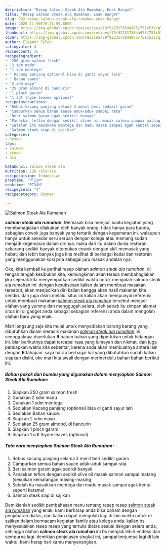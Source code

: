 ```yaml
---
description: "Resep Salmon Steak Ala Rumahan, Enak Banget"
title: "Resep Salmon Steak Ala Rumahan, Enak Banget"
slug: 932-resep-salmon-steak-ala-rumahan-enak-banget
date: 2020-11-09T19:21:59.859Z
image: https://img-global.cpcdn.com/recipes/79f92231738da975/751x532cq70/salmon-steak-ala-rumahan-foto-resep-utama.jpg
thumbnail: https://img-global.cpcdn.com/recipes/79f92231738da975/751x532cq70/salmon-steak-ala-rumahan-foto-resep-utama.jpg
cover: https://img-global.cpcdn.com/recipes/79f92231738da975/751x532cq70/salmon-steak-ala-rumahan-foto-resep-utama.jpg
author: Eleanor Tyler
ratingvalue: 4
reviewcount: 15
recipeingredient:
- "250 gram salmon fresh"
- "2 sdm madu"
- "1 sdm mentega"
- " Kacang panjang optional bisa di ganti sayur lain"
- " Bahan sauce"
- "2 sdm mayo"
- "25 gram almond di hancurin"
- "1 pinch garam"
- "1 sdt thyme leaves optional"
recipeinstructions:
- "Rebus kacang panjang selama 3 menit beri sedikit garam"
- "Campurkan semua bahan sauce aduk-aduk sampai rata"
- "Beri salmon garam agak sedikit banyak"
- "Panaskan teflon dengan sedikit olive oil masak salmon sampai matang (sesuikan kematangan masing-masing"
- "Setelah itu masukkan mentega dan madu masak sampai agak kental seperti karamel"
- "Salmon steak siap di sajikan"
categories:
- Resep
tags:
- salmon
- steak
- ala

katakunci: salmon steak ala 
nutrition: 128 calories
recipecuisine: Indonesian
preptime: "PT22M"
cooktime: "PT34M"
recipeyield: "4"
recipecategory: Dinner

---
```



![Salmon Steak Ala Rumahan](https://img-global.cpcdn.com/recipes/79f92231738da975/751x532cq70/salmon-steak-ala-rumahan-foto-resep-utama.jpg)

<b><i>salmon steak ala rumahan</i></b>, Memasak bisa menjadi suatu kegiatan yang membahagiakan dilakukan oleh banyak orang. tidak hanya para bunda, sebagian cowok juga banyak yang tertarik dengan kegemaran ini. walaupun hanya untuk sekedar seru seruan dengan kolega atau memang sudah menjadi kegemaran dalam dirinya. maka dari itu dalam dunia restoran sekarang sedikit banyak ditemukan cowok dengan skill memasak yang hebat, dan lebih banyak juga kita melihat di berbagai kedai dan restoran yang menggunakan koki pria sebagai juru masak andalan nya.

Oke, kita kembali ke perihal resep olahan <i>salmon steak ala rumahan</i>. di tengah tengah kesibukan kita, kemungkinan akan terasa membahagiakan jika sejenak kita menyempatkan sedikit waktu untuk mengolah salmon steak ala rumahan ini. dengan kesuksesan kalian dalam membuat masakan tersebut, akan menjadikan diri kalian bangga akan hasil makanan kita sendiri. dan juga disini melalui situs ini kalian akan mempunyai referensi untuk membuat makanan <u>salmon steak ala rumahan</u> tersebut menjadi olahan yang yummy dan menggugah selera, oleh sebab itu simpan alamat situs ini di gadget anda sebagai sebagian referensi anda dalam mengolah olahan baru yang enak.




Mari langsung saja kita mulai untuk menyediakan barang barang yang dibutuhkan dalam meracik makanan <u><i>salmon steak ala rumahan</i></u> ini. seenggaknya diperlukan <b>9</b> bahan bahan yang diperlukan untuk hidangan ini. biar berikutnya dapat tercapai rasa yang lumayan dan nikmat. dan juga persiapkan waktu kita sebentar, karena anda akan membuatnya antara lain dengan <b>6</b> tahapan. saya harap berbagai hal yang dibutuhkan sudah kalian siapkan disini, oke mari kita awali dengan merinci dulu bahan bahan berikut ini.

<!--inarticleads1-->

##### Bahan pokok dan bumbu yang digunakan dalam menyiapkan Salmon Steak Ala Rumahan:

1. Siapkan 250 gram salmon fresh
1. Gunakan 2 sdm madu
1. Gunakan 1 sdm mentega
1. Sediakan  Kacang panjang (optional) bisa di ganti sayur lain
1. Sediakan  Bahan sauce:
1. Siapkan 2 sdm mayo
1. Sediakan 25 gram almond, di hancurin
1. Siapkan 1 pinch garam
1. Siapkan 1 sdt thyme leaves (optional)




<!--inarticleads2-->

##### Tata cara menyiapkan Salmon Steak Ala Rumahan:

1. Rebus kacang panjang selama 3 menit beri sedikit garam
1. Campurkan semua bahan sauce aduk-aduk sampai rata
1. Beri salmon garam agak sedikit banyak
1. Panaskan teflon dengan sedikit olive oil masak salmon sampai matang (sesuikan kematangan masing-masing
1. Setelah itu masukkan mentega dan madu masak sampai agak kental seperti karamel
1. Salmon steak siap di sajikan




Demikianlah sedikit pembahasan menu tentang resep resep <u>salmon steak ala rumahan</u> yang enak. kami berharap anda bisa paham dengan penjabaran diatas, dan kalian dapat mengolah lagi di lain waktu untuk di sajikan dalam bermacam kegiatan family atau kolega anda. kalian bs menyesuaikan resep resep yang tertulis diatas sesuai dengan selera anda, sehingga olahan <b>salmon steak ala rumahan</b> ini bs menjadi lebih endess dan sempurna lagi. demikian penjelasan singkat ini, sampai berjumpa lagi di lain waktu. kami harap hari kamu menyenangkan.
